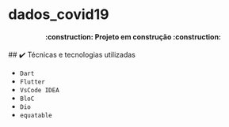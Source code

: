 # dados_covid19

<h4 align="center"> 
    :construction:  Projeto em construção  :construction:
</h4>
## ✔️ Técnicas e tecnologias utilizadas

- ``Dart``
- ``Flutter``
- ``VsCode IDEA``
- ``BloC``
- ``Dio``
- ``equatable``
